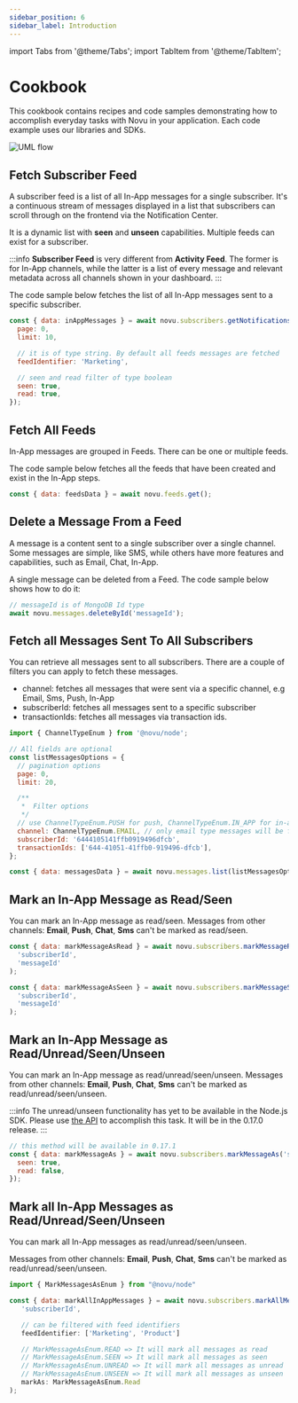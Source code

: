 ```yaml
---
sidebar_position: 6
sidebar_label: Introduction
---
```


import Tabs from '@theme/Tabs';
import TabItem from '@theme/TabItem';

# Cookbook

This cookbook contains recipes and code samples demonstrating how to accomplish everyday tasks with Novu in your application. Each code example uses our libraries and SDKs.

![UML flow](https://res.cloudinary.com/dxc6bnman/image/upload/v1690181515/flow-2x-straight-white-bg_l8elfm.png)

## Fetch Subscriber Feed

A subscriber feed is a list of all In-App messages for a single subscriber. It's a continuous stream of messages displayed in a list that subscribers can scroll through on the frontend via the Notification Center.

It is a dynamic list with **seen** and **unseen** capabilities. Multiple feeds can exist for a subscriber.

:::info
**Subscriber Feed** is very different from **Activity Feed**. The former is for In-App channels, while the latter is a list of every message and relevant metadata across all channels shown in your dashboard.
:::

The code sample below fetches the list of all In-App messages sent to a specific subscriber.

<Tabs groupId="language" queryString>
  <TabItem value="js" label="Node.js">

```js
const { data: inAppMessages } = await novu.subscribers.getNotificationsFeed('subscriberId', {
  page: 0,
  limit: 10,

  // it is of type string. By default all feeds messages are fetched
  feedIdentifier: 'Marketing',

  // seen and read filter of type boolean
  seen: true,
  read: true,
});
```

</TabItem>
</Tabs>

## Fetch All Feeds

In-App messages are grouped in Feeds. There can be one or multiple feeds.

The code sample below fetches all the feeds that have been created and exist in the In-App steps.

<Tabs groupId="language" queryString>
  <TabItem value="js" label="Node.js">

```javascript
const { data: feedsData } = await novu.feeds.get();
```

</TabItem>
</Tabs>

## Delete a Message From a Feed

A message is a content sent to a single subscriber over a single channel. Some messages are simple, like SMS, while others have more features and capabilities, such as Email, Chat, In-App.

A single message can be deleted from a Feed. The code sample below shows how to do it:

<Tabs groupId="language" queryString>
  <TabItem value="js" label="Node.js">

```javascript
// messageId is of MongoDB Id type
await novu.messages.deleteById('messageId');
```

  </TabItem>
</Tabs>

## Fetch all Messages Sent To All Subscribers

You can retrieve all messages sent to all subscribers. There are a couple of filters you can apply to fetch these messages.

- channel: fetches all messages that were sent via a specific channel, e.g Email, Sms, Push, In-App
- subscriberId: fetches all messages sent to a specific subscriber
- transactionIds: fetches all messages via transaction ids.

<Tabs groupId="language" queryString>
  <TabItem value="js" label="Node.js">

```javascript
import { ChannelTypeEnum } from '@novu/node';

// All fields are optional
const listMessagesOptions = {
  // pagination options
  page: 0,
  limit: 20,

  /**
   *  Filter options
   */
  // use ChannelTypeEnum.PUSH for push, ChannelTypeEnum.IN_APP for in-app,
  channel: ChannelTypeEnum.EMAIL, // only email type messages will be fetched
  subscriberId: '6444105141ffb0919496dfcb',
  transactionIds: ['644-41051-41ffb0-919496-dfcb'],
};

const { data: messagesData } = await novu.messages.list(listMessagesOptions);
```

  </TabItem>
</Tabs>

## Mark an In-App Message as Read/Seen

You can mark an In-App message as read/seen. Messages from other channels: **Email**, **Push**, **Chat**, **Sms** can't be marked as read/seen.

<Tabs groupId="language" queryString>
  <TabItem value="js" label="Node.js">

```javascript
const { data: markMessageAsRead } = await novu.subscribers.markMessageRead(
  'subscriberId',
  'messageId'
);

const { data: markMessageAsSeen } = await novu.subscribers.markMessageSeen(
  'subscriberId',
  'messageId'
);
```

  </TabItem>
</Tabs>

## Mark an In-App Message as Read/Unread/Seen/Unseen

You can mark an In-App message as read/unread/seen/unseen. Messages from other channels: **Email**, **Push**, **Chat**, **Sms** can't be marked as read/unread/seen/unseen.

:::info
The unread/unseen functionality has yet to be available in the Node.js SDK. Please use [the API](https://docs.novu.co/api/mark-a-subscriber-feed-message-as-seen/) to accomplish this task. It will be in the 0.17.0 release.
:::

<Tabs groupId="language" queryString>
  <TabItem value="js" label="Node.js">

```javascript
// this method will be available in 0.17.1
const { data: markMessageAs } = await novu.subscribers.markMessageAs('subscriberId', 'messageId', {
  seen: true,
  read: false,
});
```

  </TabItem>
</Tabs>

## Mark all In-App Messages as Read/Unread/Seen/Unseen

You can mark all In-App messages as read/unread/seen/unseen.

Messages from other channels: **Email**, **Push**, **Chat**, **Sms** can't be marked as read/unread/seen/unseen.

<Tabs groupId="language" queryString>
  <TabItem value="js" label="Node.js">

```javascript
import { MarkMessagesAsEnum } from "@novu/node"

const { data: markAllInAppMessages } = await novu.subscribers.markAllMessagesAs(
   'subscriberId',

   // can be filtered with feed identifiers
   feedIdentifier: ['Marketing', 'Product']

   // MarkMessageAsEnum.READ => It will mark all messages as read
   // MarkMessageAsEnum.SEEN => It will mark all messages as seen
   // MarkMessageAsEnum.UNREAD => It will mark all messages as unread
   // MarkMessageAsEnum.UNSEEN => It will mark all messages as unseen
   markAs: MarkMessageAsEnum.Read
);
```

  </TabItem>
</Tabs>
